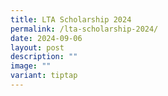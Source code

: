 ```yaml
---
title: LTA Scholarship 2024
permalink: /lta-scholarship-2024/
date: 2024-09-06
layout: post
description: ""
image: ""
variant: tiptap
---
```


